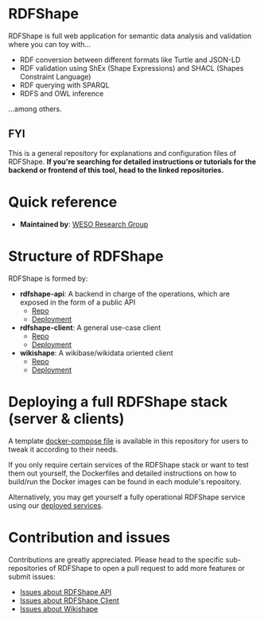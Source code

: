 # RDFShape

RDFShape is full web application for semantic data analysis and validation where you can toy with...
- RDF conversion between different formats like Turtle and JSON-LD
- RDF validation using ShEx (Shape Expressions) and SHACL (Shapes Constraint Language)
- RDF querying with SPARQL
- RDFS and OWL inference

...among others.

## FYI
This is a general repository for explanations and configuration files of RDFShape. **If you're searching for detailed instructions or tutorials for the backend or frontend of this tool, head to the linked repositories.**

# Quick reference
- **Maintained by**: [WESO Research Group](https://weso.es)

# Structure of RDFShape

RDFShape is formed by:

- **rdfshape-api**: A backend in charge of the operations, which are exposed in the form of a public API
  - [Repo](https://github.com/weso/rdfshape-api)
  - [Deployment](http://rdfshape.weso.es:8080)
- **rdfshape-client**: A general use-case client
  - [Repo](https://github.com/weso/rdfshape-client)
  - [Deployment](http://rdfshape.weso.es)
- **wikishape**: A wikibase/wikidata oriented client
  - [Repo](https://github.com/weso/wikishape)
  - [Deployment](http://wikishape.weso.es/)


# Deploying a full RDFShape stack (server & clients)
A template [docker-compose file](https://github.com/weso/rdfshape/blob/master/docker-compose.yml) is available in this repository for users to tweak it according to their needs.

If you only require certain services of the RDFShape stack or want to test them out yourself, the Dockerfiles and detailed instructions on how to build/run the Docker images can be found in each module's repository.

Alternatively, you may get yourself a fully operational RDFShape service using our [deployed services](https://github.com/weso/rdfshape#structure-of-rdfshape).

# Contribution and issues

Contributions are greatly appreciated. Please head to the specific sub-repositories of RDFShape to open a
pull request to add more features or submit issues:

* [Issues about RDFShape API](https://github.com/weso/rdfshape-api#contribution-and-issues)
* [Issues about RDFShape Client](https://github.com/weso/rdfshape-client#contribution-and-issues)
* [Issues about Wikishape](https://github.com/weso/wikishape#contribution-and-issues)

